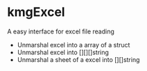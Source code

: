 kmgExcel
========================
A easy interface for excel file reading

* Unmarshal excel into a array of a struct
* Unmarshal excel into [][][]string
* Unmarshal a sheet of a excel into [][]string